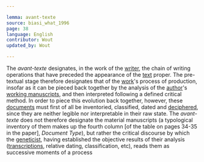 ```yaml
---

lemma: avant-texte
source: biasi_what_1996
page: 38
language: English
contributor: Wout
updated_by: Wout

---
```


The _avant-texte_ designates, in the work of the [writer](writer.html), the chain of writing operations that have preceded the appearance of the [text](text.html) proper. The pre-textual stage therefore designates that of the [work](work.html)'s process of production, insofar as it can be pieced back together by the analysis of the [author](author.html)'s [working manuscripts](manuscriptWorking.html), and then interpreted following a defined critical method. In order to piece this evolution back together, however, these [documents](document.html) must first of all be inventoried, classified, dated and [deciphered](deciphering.html), since they are neither legible nor interpretable in their raw state. The _avant-texte_ does not therefore designate the material manuscripts (a typological inventory of them makes up the fourth column [of the table on pages 34-35 in the paper], _Document Type_), but rather the critical discourse by which the [geneticist](criticGenetic.html), having established the objective results of their analysis ([transcriptions](transcription.html), relative dating, classification, etc), reads them as successive moments of a process
